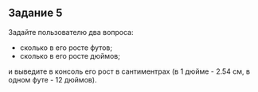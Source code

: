 ## Задание 5

Задайте пользователю два вопроса:
- сколько в его росте футов;
- сколько в его росте дюймов;

и выведите в консоль его рост в сантиментрах (в 1 дюйме - 2.54 см,
в одном футе - 12 дюймов).
